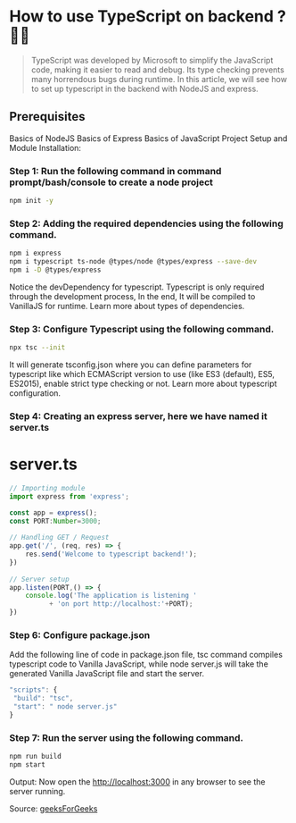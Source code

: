 # How to use TypeScript on backend ? 💎🔥

> TypeScript was developed by Microsoft to simplify the JavaScript code, making it easier to read and debug. Its type checking prevents many horrendous bugs during runtime. In this article, we will see how to set up typescript in the backend with NodeJS and express.

## Prerequisites

Basics of NodeJS
Basics of Express
Basics of JavaScript
Project Setup and Module Installation:

### Step 1: Run the following command in command prompt/bash/console to create a node project

```bash
npm init -y
```

### Step 2: Adding the required dependencies using the following command.

```bash
npm i express
npm i typescript ts-node @types/node @types/express --save-dev
npm i -D @types/express
```

Notice the devDependency for typescript. Typescript is only required through the development process, In the end, It will be compiled to VanillaJS for runtime. Learn more about types of dependencies.

### Step 3: Configure Typescript using the following command.

```bash
npx tsc --init
```

It will generate tsconfig.json where you can define parameters for typescript like which ECMAScript version to use (like ES3 (default), ES5, ES2015), enable strict type checking or not. Learn more about typescript configuration.

### Step 4: Creating an express server, here we have named it server.ts

# server.ts 

```ts
// Importing module
import express from 'express';

const app = express();
const PORT:Number=3000;
  
// Handling GET / Request
app.get('/', (req, res) => {
    res.send('Welcome to typescript backend!');
})
  
// Server setup
app.listen(PORT,() => {
    console.log('The application is listening '
          + 'on port http://localhost:'+PORT);
})

```

### Step 6: Configure package.json

Add the following line of code in package.json file, tsc command compiles typescript code to Vanilla JavaScript, while node server.js will take the generated Vanilla JavaScript file and start the server.

```ts
"scripts": {
 "build": "tsc",
 "start": " node server.js"
}
```

### Step 7: Run the server using the following command.

```bash
npm run build
npm start
```

Output: Now open the [http://localhost:3000](http://localhost:3000) in any browser to see the server running.

Source: [geeksForGeeks](https://www.geeksforgeeks.org/difference-between-dependencies-devdependencies-and-peerdependencies/)
